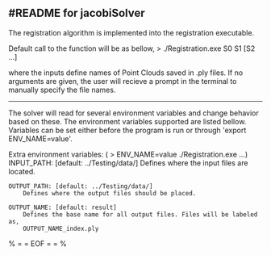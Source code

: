 #README for jacobiSolver
----------------------------------------------------------------------------
The registration algorithm is implemented into the registration executable.

Default call to the function will be as bellow, 
	> ./Registration.exe S0 S1 [S2 ...]

where the inputs define names of Point Clouds saved in .ply files.
If no arguments are given, the user will recieve a prompt in the terminal to 
manually specify the file names.

----------------------------------------------------------------------------
The solver will read for several environment variables and change behavior
based on these. The environment variables supported are listed bellow. Variables
can be set either before the program is run or through 'export ENV_NAME=value'.

Extra environment variables: ( > ENV_NAME=value ./Registration.exe ...)
	INPUT_PATH: [default: ../Testing/data/]
		Defines where the input files are located.

	OUTPUT_PATH: [default: ../Testing/data/]
		Defines where the output files should be placed.

	OUTPUT_NAME: [default: result]
		Defines the base name for all output files. Files will be labeled as,
		OUTPUT_NAME_index.ply

% = = EOF = = %